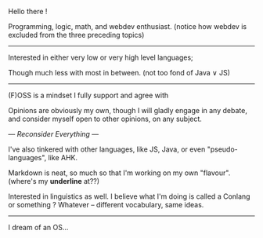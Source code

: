 Hello there !

Programming, logic, math, and webdev enthusiast.
(notice how webdev is excluded from the three preceding topics)

---

Interested in either very low or very high level languages;

Though much less with most in between. (not too fond of Java ∨ JS)

---

(F)OSS is a mindset I fully support and agree with

Opinions are obviously my own, though I will gladly engage in any debate, and consider myself open to other opinions, on any subject.

— *Reconsider Everything* —

I've also tinkered with other languages, like JS, Java, or even "pseudo-languages", like AHK.

Markdown is neat, so much so that I'm working on my own "flavour". (where's my __underline__ at??)

Interested in linguistics as well. I believe what I'm doing is called a Conlang or something ? Whatever – different vocabulary, same ideas.

---

I dream of an OS...


<!---
D-Maxwell/D-Maxwell is a ✨ special ✨ repository because its `README.md` (this file) appears on your GitHub profile.
You can click the Preview link to take a look at your changes.
--->
